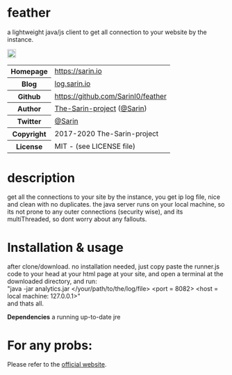 # feather

a lightweight java/js client to get all connection to your website by the instance.

<img src="https://image.flaticon.com/icons/png/128/133/133962.png" style="height:20px;width:20px;"></img>
<table>
    <tr>
        <th>Homepage</th>
        <td><a href="https://sarin.io/int">https://sarin.io</a></td>
    </tr>
    <tr>
        <th>Blog</th>
        <td><a href="https://sarin.io/blog">log.sarin.io</a></td>
    <tr>
        <th>Github</th>
        <td><a href="https://github.com/SarinI0/integrity">https://github.com/SarinI0/feather</a></td>
     <tr/>
    <tr>
       <th>Author</th>
       <td><a href="https://sarin.io">The-Sarin-project</a> (<a href="https://sarin.io">@Sarin</a>)</td>
    </tr>
    <tr>
        <th>Twitter</th>
        <td><a href="https://twitter.com/Sarin_io">@Sarin</a></td>
    </tr>
    <tr>
        <th>Copyright</th>
        <td>2017-2020 The-Sarin-project</td>
    </tr>
    <tr>
        <th>License</th>
        <td>MIT - (see LICENSE file)</td>
    </tr>
</table>

# description

get all the connections to your site by the instance, you get ip log file,
nice and clean with no duplicates.
the java server runs on your local machine, so its not prone to any 
outer connections (security wise), and its multiThreaded, so dont worry
about any fallouts.

# Installation & usage
after clone/download.
no installation needed, just copy paste the runner.js code to your head
at your html page at your site, and open a terminal at the downloaded directory,
and run:                                                                                                                                                
    "java -jar analytics.jar </your/path/to/the/log/file> <port = 8082> <host = local machine: 127.0.0.1>"                                           
and thats all.

**Dependencies**
a running up-to-date jre

For any probs:
============

Please refer to the [official website](https://sarin.io).
